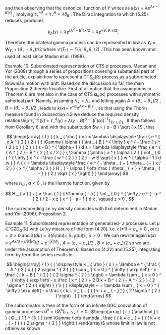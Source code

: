 and then observing that the canonical function of $Y$ writes as $k ( x ) = \lambda e ^ { A x - B | x | }$ , implying $\tau _ { + } ^ { - A } = \tau _ { - } ^ { A } = \lambda \delta _ { B }$ . The Dirac integration to which (5.25) reduces, produces  

$$
k _ { \rho } ( x ) = \lambda e ^ { ( A ^ { 2 } - B ^ { 2 } ) x / 2 } = \lambda e ^ { - \theta _ { + } \theta _ { - } x / 2 } .
$$  

Therefore, the bilateral gamma process can be represented in law as $Y _ { t } = W _ { T _ { t } } + ( \theta _ { - } - \theta _ { + } ) t / 2$ where $\mathscr { L } ( T _ { 1 } ) \sim \Gamma ( \lambda , \theta _ { + } \theta _ { - } / 2 )$ . This has been known and used at least since Madan et al. (1998).  

Example 10. Subordinated representation of CTS $\alpha$ processes. Madan and Yor (2008) through a series of propositions covering a substantial part of the article, explain how to represent a $\mathrm { C T S } _ { \alpha } ( \mathbb { R } )$ process as a subordinated Brownian motion with drift. Based on the discussion so far, the main Proposition 2 therein trivialize. First of all notice that the assumptions in Theorem 6 are met also in the case of CTS $\mathbf { \alpha } _ { \alpha } ( \mathbb { R } )$ processes with symmetric spherical part. Namely, assuming $\lambda _ { + } = \lambda _ { - }$ and letting again $A = ( \theta _ { - } - \theta _ { + } ) / 2$ , $B = ( \theta _ { - } + \theta _ { - } ) / 2$ , leads to $k ( x ) =$ $x ^ { - \alpha } e ^ { A x - B | x | }$ , so that using the Thorin measure found in Subsection 4.3 we deduce the required density relationship $\tau _ { + } ^ { - A } ( y ) ~ = ~ \tau _ { - } ^ { A } ( y ) ~ = ~ \lambda ( y - B ) ^ { \alpha - 1 } ( \Gamma ( \alpha ) ) ^ { - 1 } \mathbb { 1 } _ { \{ y \geq B \} }$ . It then follows from Corollary 6, and with the substitution $w = ( s - B ) \sqrt { x }$ , that  

$$
\begin{array} { l } { { k _ { \rho } ( x ) = \lambda \displaystyle \frac { e ^ { x A ^ { 2 } / 2 } } { \Gamma ( \alpha ) } \int _ { B } ^ { \infty } e ^ { - \frac { s ^ { 2 } x } { 2 } } ( s - B ) ^ { \alpha - 1 } d s = \lambda \displaystyle \frac { e ^ { ( A ^ { 2 } - B ^ { 2 } ) x / 2 } } { \Gamma ( \alpha ) x ^ { \alpha / 2 } } \int _ { 0 } ^ { \infty } e ^ { - \frac { w ^ { 2 } } { 2 } - w B \sqrt { x } } w ^ { \alpha - 1 } d w } } \\ { { = \lambda \displaystyle \frac { e ^ { - \theta _ { + } \theta _ { - } x / 2 } } { x ^ { \alpha / 2 } } H _ { - \alpha } \left( \frac { \theta _ { + } + \theta _ { - } } { 2 } \sqrt { x } \right) } } \end{array}
$$  

where $H _ { a }$ , $a < 0$ , is the Hermite function, given by  

$$
H _ { a } ( z ) = \frac { 1 } { \Gamma ( - a ) } \int _ { 0 } ^ { \infty } e ^ { - x ^ { 2 } / 2 - x z } x ^ { - a - 1 } d x , \qquad z > 0 .
$$  

The corresponding Le´vy density coincides with that determined in Madan and Yor (2008), Proposition 2.  

Example 11. Subordinated representation of generalized- $z$ processes. Let $\mu \in \operatorname { G Z D } _ { G } ( \mathbb { R } )$ with Le´vy measure of the form (4.20), i.e. $c ( \pm 1 ) = c _ { \pm } > 0$ , $\sigma ( \pm ) = \sigma > 0$ and $\lambda ( d u ) = \lambda ( \delta _ { 1 } ( d u ) +$ $\delta _ { - 1 } ( d u ) )$ , $\lambda > 0$ . We can rewrite again $k ( x ) = e ^ { A x / \sigma - B | x | / \sigma } / ( 1 - e ^ { - | x | / \sigma } )$ , $A = ( c _ { - } - c _ { + } ) / 2$ , $B = ( c _ { - } + c _ { + } ) / 2$ so we are under the assumption of Theorem 6. Based on (4.22) and (5.25), integrating term by term the series results in  

$$
\begin{array} { l } { { \displaystyle k _ { \rho } ( x ) = \lambda e ^ { \frac { A ^ { 2 } x } { 2 \sigma ^ { 2 } } } \sum _ { k = 0 } ^ { \infty } \exp \left( - x \frac { ( k + B ) ^ { 2 } } { 2 \sigma ^ { 2 } } \right) = \lambda \sum _ { k = 0 } ^ { \infty } \exp \left( - x \frac { k ^ { 2 } + 2 B k + B ^ { 2 } - A ^ { 2 } } { 2 \sigma ^ { 2 } } \right) } } \\ { { \displaystyle ~ = \lambda \sum _ { k = 0 } ^ { \infty } \exp \left( - x \frac { ( k + c _ { + } ) ( k + c _ { - } ) } { 2 \sigma ^ { 2 } } \right) . } } \end{array}
$$  

The subordinator is then of the form of an infinite GGC convolution of gamma processes $G ^ { k } = ( G _ { t } ^ { k } ) _ { t \geq 0 }$ , $k \geq 0$ , $\begin{array} { r } { \mathcal { L } ( G _ { 1 } ^ { k } ) \sim \Gamma \left( \lambda , \frac { ( k + c _ { + } ) ( k + c _ { - } ) } { 2 \sigma ^ { 2 } } \right) } \end{array}$ whose limit in law is not otherwise known.  